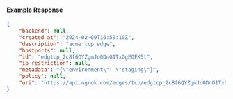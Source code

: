 <!-- Code generated for API Clients. DO NOT EDIT. -->

#### Example Response

```json
{
	"backend": null,
	"created_at": "2024-02-09T16:59:10Z",
	"description": "acme tcp edge",
	"hostports": null,
	"id": "edgtcp_2c8f6QYZgmJo0DnG1TxGgEQFK5t",
	"ip_restriction": null,
	"metadata": "{\"environment\": \"staging\"}",
	"policy": null,
	"uri": "https://api.ngrok.com/edges/tcp/edgtcp_2c8f6QYZgmJo0DnG1TxGgEQFK5t"
}
```
